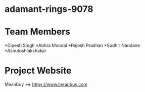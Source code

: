 # adamant-rings-9078

# Team Members

*Dipesh Singh
*Abhra Mondal
*Rajesh Pradhan
*Sudhir Nandane
*Ashutoshlakshakar

# Project Website

Meanbuy ==> https://www.meanbuy.com
